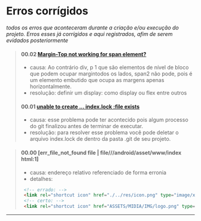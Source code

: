 # Erros corrígidos
_todos os erros que aconteceram durante a criação e/ou execução do projeto. Erros esses já corrígidos e aqui registrados, afim de serem evidados posteriormente_

> #### 00.02 [Margin-Top not working for span element?](https://stackoverflow.com/questions/11700985/margin-top-not-working-for-span-element)
>   - causa: Ao contrário div, p 1 que são elementos de nível de bloco que podem ocupar margintodos os lados, span2 não pode, pois é um elemento embutido que ocupa as margens apenas horizontalmente.
>   - resolução: definir um display: como display ou flex entre outros
>
> #### 00.01 [unable to create ... index.lock :file exists](https://cursos.alura.com.br/forum/topico-unable-to-create-index-lock-file-exists-30610)
>   - causa: esse problema pode ter acontecido pois algum processo do git finalizou antes de terminar de executar.
>   - resolução: para resolver esse problema você pode deletar o arquivo index.lock de dentro da pasta .git de seu projeto.
>

>
> #### 00.00 [err_file_not_found file | file///android/asset/www/index html:1]
>   - causa: endereço relativo referenciado de forma erronia
>   - detalhes:
> ```html
>  <!-- errado: -->
>  <link rel="shortcut icon" href="./../res/icon.png" type="image/x-icon">-->
>  <!-- certo: -->
>  <link rel="shortcut icon" href="ASSETS/MIDIA/IMG/logo.png" type="image/x-icon">
> ```
>
---

